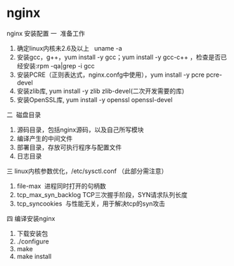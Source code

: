 # nginx
nginx 安装配置
一  准备工作
1. 确定linux内核未2.6及以上   uname -a
2. 安装gcc，g++，yum install -y gcc；yum install -y gcc-c++ ，检查是否已经安装:rpm -qa|grep -i gcc
3. 安装PCRE（正则表达式，nginx.confg中使用），yum install -y pcre pcre-devel
4. 安装zlib库, yum install -y zlib zlib-devel(二次开发需要的库)
5. 安装OpenSSL库, yum install -y openssl openssl-devel

二  磁盘目录
1. 源码目录，包括nginx源码，以及自己所写模块
2. 编译产生的中间文件
3. 部署目录，存放可执行程序与配置文件
4. 日志目录

三 linux内核参数优化，/etc/sysctl.conf （此部分需注意）
1. file-max  进程同时打开的句柄数
2. tcp_max_syn_backlog TCP三次握手阶段，SYN请求队列长度
3. tcp_syncookies  与性能无关，用于解决tcp的syn攻击

四 编译安装nginx
1. 下载安装包
2. ./configure
3. make
4. make install
